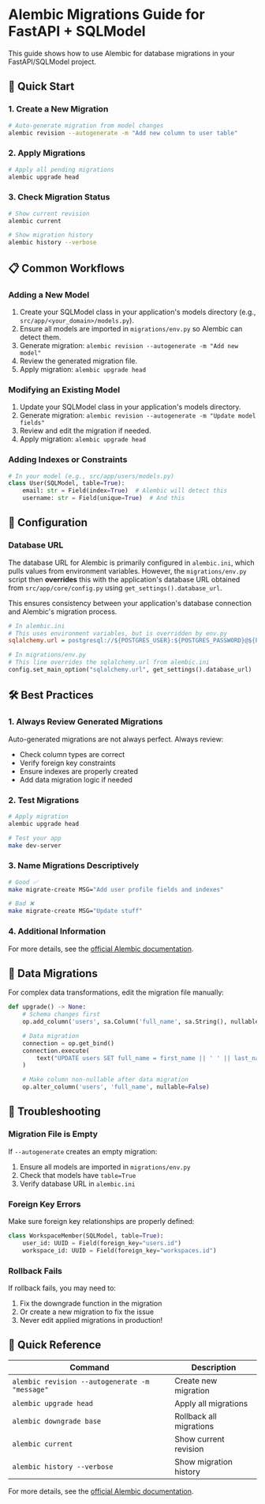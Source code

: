 # Alembic Migrations Guide for FastAPI + SQLModel

This guide shows how to use Alembic for database migrations in your FastAPI/SQLModel project.

## 🚀 Quick Start

### 1. Create a New Migration

```bash
# Auto-generate migration from model changes
alembic revision --autogenerate -m "Add new column to user table"
```

### 2. Apply Migrations

```bash
# Apply all pending migrations
alembic upgrade head
```

### 3. Check Migration Status

```bash
# Show current revision
alembic current

# Show migration history
alembic history --verbose
```

## 📋 Common Workflows

### Adding a New Model

1. Create your SQLModel class in your application's models directory (e.g., `src/app/<your_domain>/models.py`).
2. Ensure all models are imported in `migrations/env.py` so Alembic can detect them.
3. Generate migration: `alembic revision --autogenerate -m "Add new model"`
4. Review the generated migration file.
5. Apply migration: `alembic upgrade head`

### Modifying an Existing Model

1. Update your SQLModel class in your application's models directory.
2. Generate migration: `alembic revision --autogenerate -m "Update model fields"`
3. Review and edit the migration if needed.
4. Apply migration: `alembic upgrade head`

### Adding Indexes or Constraints

```python
# In your model (e.g., src/app/users/models.py)
class User(SQLModel, table=True):
    email: str = Field(index=True)  # Alembic will detect this
    username: str = Field(unique=True)  # And this
```

## 🔧 Configuration

### Database URL

The database URL for Alembic is primarily configured in `alembic.ini`, which pulls values from environment variables. However, the `migrations/env.py` script then **overrides** this with the application's database URL obtained from `src/app/core/config.py` using `get_settings().database_url`.

This ensures consistency between your application's database connection and Alembic's migration process.

```ini
# In alembic.ini
# This uses environment variables, but is overridden by env.py
sqlalchemy.url = postgresql://${POSTGRES_USER}:${POSTGRES_PASSWORD}@${POSTGRES_HOST}:${POSTGRES_PORT}/${POSTGRES_DB}
```

```python
# In migrations/env.py
# This line overrides the sqlalchemy.url from alembic.ini
config.set_main_option("sqlalchemy.url", get_settings().database_url)
```

## 🛠️ Best Practices

### 1. Always Review Generated Migrations

Auto-generated migrations are not always perfect. Always review:
- Check column types are correct
- Verify foreign key constraints
- Ensure indexes are properly created
- Add data migration logic if needed

### 2. Test Migrations

```bash
# Apply migration
alembic upgrade head

# Test your app
make dev-server
```

### 3. Name Migrations Descriptively

```bash
# Good ✅
make migrate-create MSG="Add user profile fields and indexes"

# Bad ❌
make migrate-create MSG="Update stuff"
```

### 4. Additional Information

For more details, see the [official Alembic documentation](https://alembic.sqlalchemy.org/).

## 🔄 Data Migrations

For complex data transformations, edit the migration file manually:

```python
def upgrade() -> None:
    # Schema changes first
    op.add_column('users', sa.Column('full_name', sa.String(), nullable=True))

    # Data migration
    connection = op.get_bind()
    connection.execute(
        text("UPDATE users SET full_name = first_name || ' ' || last_name")
    )

    # Make column non-nullable after data migration
    op.alter_column('users', 'full_name', nullable=False)
```

## 🚨 Troubleshooting

### Migration File is Empty

If `--autogenerate` creates an empty migration:
1. Ensure all models are imported in `migrations/env.py`
2. Check that models have `table=True`
3. Verify database URL in `alembic.ini`

### Foreign Key Errors

Make sure foreign key relationships are properly defined:

```python
class WorkspaceMember(SQLModel, table=True):
    user_id: UUID = Field(foreign_key="users.id")
    workspace_id: UUID = Field(foreign_key="workspaces.id")
```

### Rollback Fails

If rollback fails, you may need to:
1. Fix the downgrade function in the migration
2. Or create a new migration to fix the issue
3. Never edit applied migrations in production!

## 🎯 Quick Reference

| Command | Description |
|---------|-------------|
| `alembic revision --autogenerate -m "message"` | Create new migration |
| `alembic upgrade head` | Apply all migrations |
| `alembic downgrade base` | Rollback all migrations |
| `alembic current` | Show current revision |
| `alembic history --verbose` | Show migration history |

For more details, see the [official Alembic documentation](https://alembic.sqlalchemy.org/).
